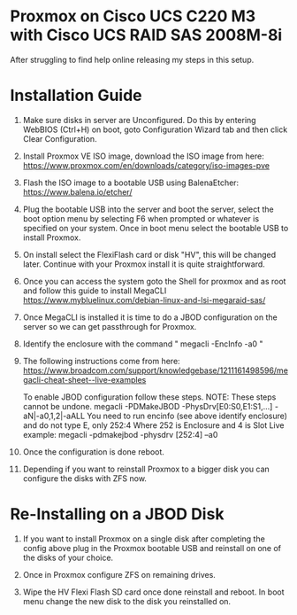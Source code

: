# Proxmox on Cisco UCS C220 M3 with Cisco UCS RAID SAS 2008M-8i

After struggling to find help online releasing my steps in this setup.

# Installation Guide
1. Make sure disks in server are Unconfigured. Do this by entering WebBIOS (Ctrl+H) on boot, goto Configuration Wizard tab and then click Clear Configuration.

2. Install Proxmox VE ISO image, download the ISO image from here: https://www.proxmox.com/en/downloads/category/iso-images-pve

3. Flash the ISO image to a bootable USB using BalenaEtcher: https://www.balena.io/etcher/

4. Plug the bootable USB into the server and boot the server, select the boot option menu by selecting F6 when prompted or whatever is specified on your system. Once in boot menu select the bootable USB to install Proxmox.

5. On install select the FlexiFlash card or disk "HV", this will be changed later. Continue with your Proxmox install it is quite straightforward.

6. Once you can access the system goto the Shell for proxmox and as root and follow this guide to install MegaCLI https://www.mybluelinux.com/debian-linux-and-lsi-megaraid-sas/

7. Once MegaCLI is installed it is time to do a JBOD configuration on the server so we can get passthrough for Proxmox.

8. Identify the enclosure with the command " megacli -EncInfo -a0 "

9. The following instructions come from here: https://www.broadcom.com/support/knowledgebase/1211161498596/megacli-cheat-sheet--live-examples
   
   To enable JBOD configuration follow these steps. NOTE: These steps cannot be undone.
   megacli -PDMakeJBOD -PhysDrv[E0:S0,E1:S1,...] -aN|-a0,1,2|-aALL
   You need to run encinfo (see above identify enclosure) and do not type E, only 252:4
   Where 252 is Enclosure and 4 is Slot
   Live example:
   megacli -pdmakejbod -physdrv [252:4] –a0
   
10. Once the configuration is done reboot.

11. Depending if you want to reinstall Proxmox to a bigger disk you can configure the disks with ZFS now.

# Re-Installing on a JBOD Disk

1. If you want to install Proxmox on a single disk after completing the config above plug in the Proxmox bootable USB and reinstall on one of the disks of your choice.

2. Once in Proxmox configure ZFS on remaining drives.

3. Wipe the HV Flexi Flash SD card once done reinstall and reboot. In boot menu change the new disk to the disk you reinstalled on.
